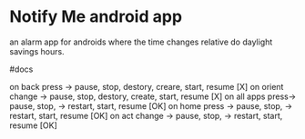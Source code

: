 # Notify Me android app
an alarm app for androids where the time changes relative do daylight savings hours.

#docs

on back press -> pause, stop, destory, creare, start, resume		[X]
on orient change -> pause, stop, destory, create, start, resume		[X]
on all apps press-> pause, stop, -> restart, start, resume			[OK]
on home press -> pause, stop, -> restart, start, resume				[OK]
on act change -> pause, stop, -> restart, start, resume				[OK]